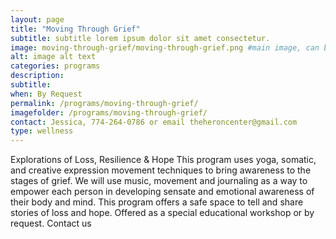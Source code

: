 ```yaml
---
layout: page
title: "Moving Through Grief"
subtitle: subtitle lorem ipsum dolor sit amet consectetur.
image: moving-through-grief/moving-through-grief.png #main image, can be a link or a file in assets/img/portfolio
alt: image alt text
categories: programs
description:
subtitle:
when: By Request
permalink: /programs/moving-through-grief/
imagefolder: /programs/moving-through-grief/
contact: Jessica, 774-264-0786 or email theheroncenter@gmail.com
type: wellness
---
```



Explorations of Loss, Resilience & Hope 
This program uses yoga, somatic, and creative expression movement techniques to bring awareness to the stages of grief. We will use music, movement and journaling as a way to empower each person in developing sensate and emotional awareness of their body and mind. This program offers a safe space to tell and share stories of loss and hope. 
Offered as a special educational workshop or by request. Contact us